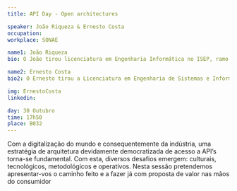 ```yaml
---
title: API Day - Open architectures

speaker: João Riqueza & Ernesto Costa 
occupation: 
workplace: SONAE

name1: João Riqueza
bio: O João tirou licenciatura em Engenharia Informática no ISEP, ramo de sistemas de informação em 2005. Fez um percurso peculiar, iniciou a sua carreira como programador freelancer em 1997. Em 2000 decidiu complementar o seu conhecimento com a licenciatura e em paralelo com a sua atividade como freelancer. Foi o melhor aluno do seu ano. Em 2005, decide fazer uma alteração de carreira profissional para poder desenvolver-se como profissional e iniciar projetos de maior dimensão e complexidade, iniciando o seu percurso como trabalhador dependente em software houses. Desenvolveu projetos nas diversas indústrias, Seguros, Produção, Saúde e mais recentemente no retalho. Em 2011 juntou-se à equipa SONAE para implementar uma equipa e processos com competência em arquitetura empresarial. Desde 2014 que assumiu funções de manager de área de integração e em 2017 acumulou essa função com mais duas equipas Customer e Gestão de Identidades e Acessos. Orgulhoso pelas equipas e pessoas que tem a felicidade de liderar, e mais recentemente do sucesso da estratégia implementada de API management.

name2: Ernesto Costa 
bio2: O Ernesto tirou a Licenciatura em Engenharia de Sistemas e Informática na Universidade do Minho em 2008. Iniciou a sua carreira profissional na empresa Wipro Retail onde se especializou na área de Integração tendo para isso trabalhado inicialmente na área de suporte. Posteriormente dedicou-se à implementação de projetos de integração em vários clientes internacionais, tais como SuperValu, Morrisons, Ahold, Despar, entre outros. Em 2014, aceitou um novo desafio na empresa Altran para se juntar à equipa de Integração da Sonae, tendo assumido funções técnicas, e algumas de gestão, em inúmeros projetos da Sonae. Desde 2017 tem estado a assumir um papel relevante na implementação da estratégia de API’s na Sonae, ao nível da sua de definição, especificação e implementação.

img: ErnestoCosta
linkedin: 

day: 30 Outubro
time: 17h50
place: B032
---
```


Com a digitalização do mundo e consequentemente da indústria, uma estratégia de arquitetura devidamente democratizada de acesso a API’s torna-se fundamental. Com esta, diversos desafios emergem: culturais, tecnológicos, metodológicos e operativos. Nesta sessão pretendemos apresentar-vos o caminho feito e a fazer já com proposta de valor nas mãos do consumidor



